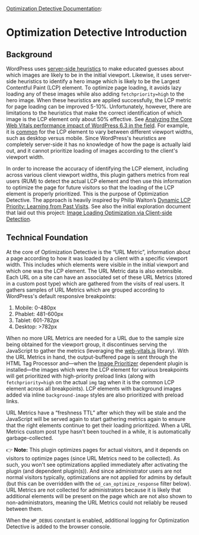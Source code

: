 [Optimization Detective Documentation](./README.md):

# Optimization Detective Introduction

## Background

WordPress uses [server-side heuristics](https://make.wordpress.org/core/2023/07/13/image-performance-enhancements-in-wordpress-6-3/) to make educated guesses about which images are likely to be in the initial viewport. Likewise, it uses server-side heuristics to identify a hero image which is likely to be the Largest Contentful Paint (LCP) element. To optimize page loading, it avoids lazy loading any of these images while also adding `fetchpriority=high` to the hero image. When these heuristics are applied successfully, the LCP metric for page loading can be improved 5-10%. Unfortunately, however, there are limitations to the heuristics that make the correct identification of which image is the LCP element only about 50% effective. See [Analyzing the Core Web Vitals performance impact of WordPress 6.3 in the field](https://make.wordpress.org/core/2023/09/19/analyzing-the-core-web-vitals-performance-impact-of-wordpress-6-3-in-the-field/). For example, it is [common](https://github.com/GoogleChromeLabs/wpp-research/pull/73) for the LCP element to vary between different viewport widths, such as desktop versus mobile. Since WordPress's heuristics are completely server-side it has no knowledge of how the page is actually laid out, and it cannot prioritize loading of images according to the client's viewport width.

In order to increase the accuracy of identifying the LCP element, including across various client viewport widths, this plugin gathers metrics from real users (RUM) to detect the actual LCP element and then use this information to optimize the page for future visitors so that the loading of the LCP element is properly prioritized. This is the purpose of Optimization Detective. The approach is heavily inspired by Philip Walton’s [Dynamic LCP Priority: Learning from Past Visits](https://philipwalton.com/articles/dynamic-lcp-priority/). See also the initial exploration document that laid out this project: [Image Loading Optimization via Client-side Detection](https://docs.google.com/document/u/1/d/16qAJ7I_ljhEdx2Cn2VlK7IkiixobY9zNn8FXxN9T9Ls/view).

## Technical Foundation

At the core of Optimization Detective is the “URL Metric”, information about a page according to how it was loaded by a client with a specific viewport width. This includes which elements were visible in the initial viewport and which one was the LCP element. The URL Metric data is also extensible. Each URL on a site can have an associated set of these URL Metrics (stored in a custom post type) which are gathered from the visits of real users. It gathers samples of URL Metrics which are grouped according to WordPress's default responsive breakpoints:

1. Mobile: 0-480px
2. Phablet: 481-600px
3. Tablet: 601-782px
4. Desktop: \>782px

When no more URL Metrics are needed for a URL due to the sample size being obtained for the viewport group, it discontinues serving the JavaScript to gather the metrics (leveraging the [web-vitals.js](https://github.com/GoogleChrome/web-vitals) library). With the URL Metrics in hand, the output-buffered page is sent through the HTML Tag Processor and—when the [Image Prioritizer](https://wordpress.org/plugins/image-prioritizer/) dependent plugin is installed—the images which were the LCP element for various breakpoints will get prioritized with high-priority preload links (along with `fetchpriority=high` on the actual `img` tag when it is the common LCP element across all breakpoints). LCP elements with background images added via inline `background-image` styles are also prioritized with preload links.

URL Metrics have a “freshness TTL” after which they will be stale and the JavaScript will be served again to start gathering metrics again to ensure that the right elements continue to get their loading prioritized. When a URL Metrics custom post type hasn't been touched in a while, it is automatically garbage-collected.

👉 **Note:** This plugin optimizes pages for actual visitors, and it depends on visitors to optimize pages (since URL Metrics need to be collected). As such, you won't see optimizations applied immediately after activating the plugin (and dependent plugin(s)). And since administrator users are not normal visitors typically, optimizations are not applied for admins by default (but this can be overridden with the `od_can_optimize_response` filter below). URL Metrics are not collected for administrators because it is likely that additional elements will be present on the page which are not also shown to non-administrators, meaning the URL Metrics could not reliably be reused between them.

When the `WP_DEBUG` constant is enabled, additional logging for Optimization Detective is added to the browser console.
